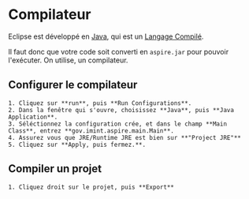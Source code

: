 # Compilateur

Eclipse est développé en [Java](https://www.java.com/fr/), qui est un [Langage Compilé](https://en.wikipedia.org/wiki/Compiled_language).

Il faut donc que votre code soit converti en `aspire.jar` pour pouvoir l'exécuter. On utilise, un compilateur. 


## Configurer le compilateur

	1. Cliquez sur **run**, puis **Run Configurations**.
	2. Dans la fenêtre qui s'ouvre, choisissez **Java**, puis **Java Application**.
	3. Séléctionnez la configuration crée, et dans le champ **Main Class**, entrez **gov.imint.aspire.main.Main**.
	4. Assurez vous que JRE/Runtime JRE est bien sur **"Project JRE"**
	5. Cliquez sur **Apply, puis fermez.**.


## Compiler un projet

    1. Cliquez droit sur le projet, puis **Export** 